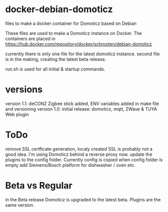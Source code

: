 # docker-debian-domoticz
files to make a docker container for Domoticz based on Debian

These files are used to make a Domoticz instance on Docker. The containers are placed in https://hub.docker.com/repository/docker/schrooten/debian-domoticz 

currently there is only one file for the latest domoticz instance. second file is in the making, creating the latest beta release.

run.sh is used for all initial & startup commands.

# versions
version 1.1: deCONZ Zigbee stick added, ENV variables added in make file and versioning
version 1.0: initial release: domoticz, mqtt, ZWave & TUYA Web plugin

# ToDo
remove SSL certficate generation, localy created SSL is probably not a good idea. I'm using Domoticz behind a reverse proxy now.
update the plugins to the config folder. Currently config is copied when config folder is empty
add Siemens/Bosch platform for dishwasher / oven etc.

# Beta vs Regular
in the Beta release Domoticz is upgraded to the latest beta. Plugins are the same version.
